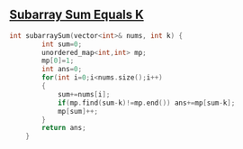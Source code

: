 ## [Subarray Sum Equals K](https://leetcode.com/problems/subarray-sum-equals-k/)
```cpp
int subarraySum(vector<int>& nums, int k) {
        int sum=0;
        unordered_map<int,int> mp;
        mp[0]=1;
        int ans=0;
        for(int i=0;i<nums.size();i++)
        {
            sum+=nums[i];
            if(mp.find(sum-k)!=mp.end()) ans+=mp[sum-k];
            mp[sum]++;
        }
        return ans;
    }
```
